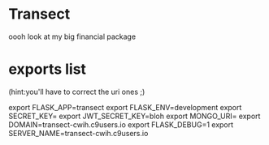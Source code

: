 # Transect
oooh look at my big financial package

# exports list

(hint:you'll have to correct the uri ones ;)

export FLASK_APP=transect
export FLASK_ENV=development
export SECRET_KEY=<required>
export JWT_SECRET_KEY=bloh
export MONGO_URI=<required>
export DOMAIN=transect-cwih.c9users.io
export FLASK_DEBUG=1
export SERVER_NAME=transect-cwih.c9users.io 